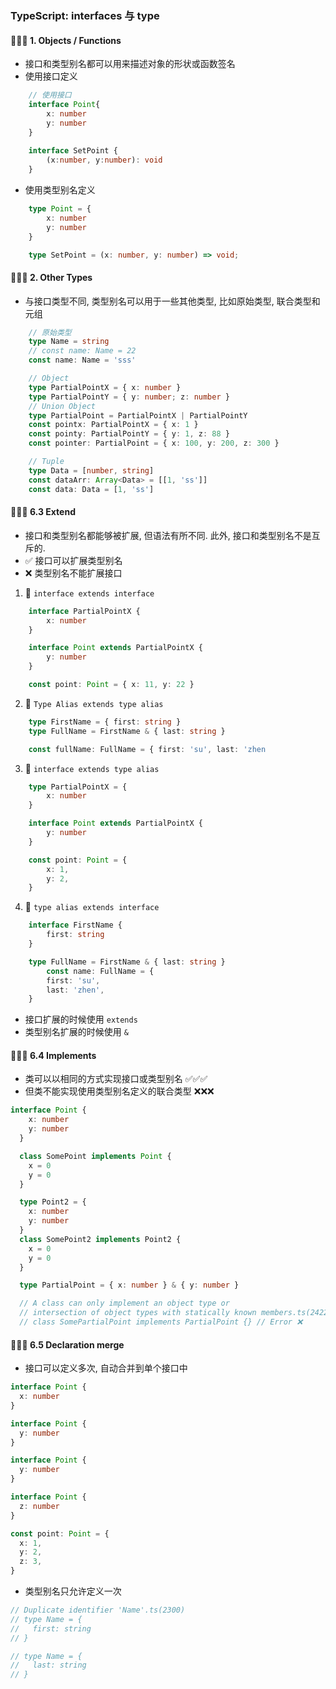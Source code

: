 ### TypeScript: interfaces 与 type

#### 🚀🚀🚀 1. Objects / Functions
- 接口和类型别名都可以用来描述对象的形状或函数签名
- 使用接口定义
```ts
    // 使用接口
    interface Point{
        x: number
        y: number
    }
    
    interface SetPoint {
        (x:number, y:number): void
    }
```
- 使用类型别名定义
```ts
    type Point = {
        x: number
        y: number
    }

    type SetPoint = (x: number, y: number) => void;
```

#### 🚀🚀🚀 2. Other Types
- 与接口类型不同, 类型别名可以用于一些其他类型, 比如原始类型, 联合类型和元组
```ts
    // 原始类型
    type Name = string
    // const name: Name = 22
    const name: Name = 'sss'

    // Object
    type PartialPointX = { x: number }
    type PartialPointY = { y: number; z: number }
    // Union Object
    type PartialPoint = PartialPointX | PartialPointY
    const pointx: PartialPointX = { x: 1 }
    const pointy: PartialPointY = { y: 1, z: 88 }
    const pointer: PartialPoint = { x: 100, y: 200, z: 300 }

    // Tuple
    type Data = [number, string]
    const dataArr: Array<Data> = [[1, 'ss']]
    const data: Data = [1, 'ss']
```

#### 🚀🚀🚀 6.3 Extend
- 接口和类型别名都能够被扩展, 但语法有所不同. 此外, 接口和类型别名不是互斥的.
- ✅ 接口可以扩展类型别名
- ❌ 类型别名不能扩展接口
1. 🎃 `interface extends interface`
```ts
    interface PartialPointX {
        x: number
    }

    interface Point extends PartialPointX {
        y: number
    }

    const point: Point = { x: 11, y: 22 }
```
2. 🎃 `Type Alias extends type alias`
```ts
    type FirstName = { first: string }
    type FullName = FirstName & { last: string }

    const fullName: FullName = { first: 'su', last: 'zhen
```
3. 🎃 `interface extends type alias`
```ts
    type PartialPointX = {
        x: number
    }

    interface Point extends PartialPointX {
        y: number
    }

    const point: Point = {
        x: 1,
        y: 2,
    }
```
4. 🎃 `type alias extends interface`
```ts
    interface FirstName {
        first: string
    }

    type FullName = FirstName & { last: string }
        const name: FullName = {
        first: 'su',
        last: 'zhen',
    }
```
- 接口扩展的时候使用 `extends`
- 类型别名扩展的时候使用 `&`

#### 🚀🚀🚀 6.4 Implements
- 类可以以相同的方式实现接口或类型别名 ✅✅✅
- 但类不能实现使用类型别名定义的联合类型 ❌❌❌
```ts
interface Point {
    x: number
    y: number
  }

  class SomePoint implements Point {
    x = 0
    y = 0
  }

  type Point2 = {
    x: number
    y: number
  }
  class SomePoint2 implements Point2 {
    x = 0
    y = 0
  }

  type PartialPoint = { x: number } & { y: number }

  // A class can only implement an object type or
  // intersection of object types with statically known members.ts(2422)
  // class SomePartialPoint implements PartialPoint {} // Error ❌
```

#### 🚀🚀🚀 6.5 Declaration merge
- 接口可以定义多次, 自动合并到单个接口中
```ts
interface Point {
  x: number
}

interface Point {
  y: number
}

interface Point {
  y: number
}

interface Point {
  z: number
}

const point: Point = {
  x: 1,
  y: 2,
  z: 3,
}
```
- 类型别名只允许定义一次
```ts
// Duplicate identifier 'Name'.ts(2300)
// type Name = {
//   first: string
// }

// type Name = {
//   last: string
// }
```